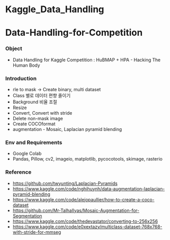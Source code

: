 # Kaggle_Data_Handling

# Data-Handling-for-Competition
### Object
* Data Handling for Kaggle Competition : HuBMAP + HPA - Hacking The Human Body
### Introduction
* rle to mask -> Create binary, multi dataset
* Class 별로 데이터 편향 줄이기
* Background 비율 조절
* Resize
* Convert, Convert with stride
* Delete non-mask image
* Create COCOformat
* augmentation - Mosaic, Laplacian pyramid blending
### Env and Requirements
* Google Colab
* Pandas, Pillow, cv2, imageio, matplotlib, pycocotools, skimage, rasterio
### Reference
* https://github.com/twyunting/Laplacian-Pyramids
* https://www.kaggle.com/code/nghihuynh/data-augmentation-laplacian-pyramid-blending
* https://www.kaggle.com/code/alejopaullier/how-to-create-a-coco-dataset
* https://github.com/Mr-TalhaIlyas/Mosaic-Augmentation-for-Segmentation
* https://www.kaggle.com/code/thedevastator/converting-to-256x256
* https://www.kaggle.com/code/e0xextazy/multiclass-dataset-768x768-with-stride-for-mmseg
